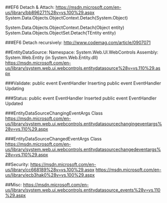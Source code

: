 ##EF6 Detach & Attach:
https://msdn.microsoft.com/en-us/library/bb896271%28v=vs.100%29.aspx
	System.Data.Objects.ObjectContext.Detach(System.Object) 

System.Data.Objects.ObjectContext.Detach(Object entity)
System.Data.Objects.ObjectSet<TEntity>.Detach(TEntity entity)

###EF6 Detach recursively:
http://www.codemag.com/article/0907071

##EntityDataSource:
Namespace:   System.Web.UI.WebControls
Assembly:  System.Web.Entity (in System.Web.Entity.dll)
https://msdn.microsoft.com/en-us/library/system.web.ui.webcontrols.entitydatasource%28v=vs.110%29.aspx

###Validate:
public event EventHandler<EntityDataSourceChangingEventArgs> Inserting
public event EventHandler<EntityDataSourceChangingEventArgs> Updating

###Status:
public event EventHandler<EntityDataSourceChangedEventArgs> Inserted
public event EventHandler<EntityDataSourceChangedEventArgs> Updated

###EntityDataSourceChangingEventArgs Class
https://msdn.microsoft.com/en-us/library/system.web.ui.webcontrols.entitydatasourcechangingeventargs%28v=vs.110%29.aspx

###EntityDataSourceChangedEventArgs Class
https://msdn.microsoft.com/en-us/library/system.web.ui.webcontrols.entitydatasourcechangedeventargs%28v=vs.110%29.aspx

##Security:
https://msdn.microsoft.com/en-us/library/cc668189%28v=vs.100%29.aspx
https://msdn.microsoft.com/en-us/library/ecb3hak0%28v=vs.100%29.aspx

##Misc:
https://msdn.microsoft.com/en-us/library/system.web.ui.webcontrols.entitydatasource_events%28v=vs.110%29.aspx
